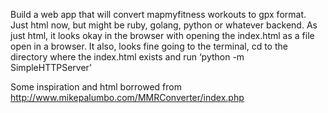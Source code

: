 Build a web app that will convert mapmyfitness workouts to gpx format. Just html now, but might be ruby, golang, python or whatever backend. 
As just html, it looks okay in the browser with opening the index.html as a file open in a browser.
It also, looks fine going to the terminal, cd to the directory where the index.html exists and run ‘python -m SimpleHTTPServer’

Some inspiration and html borrowed from http://www.mikepalumbo.com/MMRConverter/index.php
